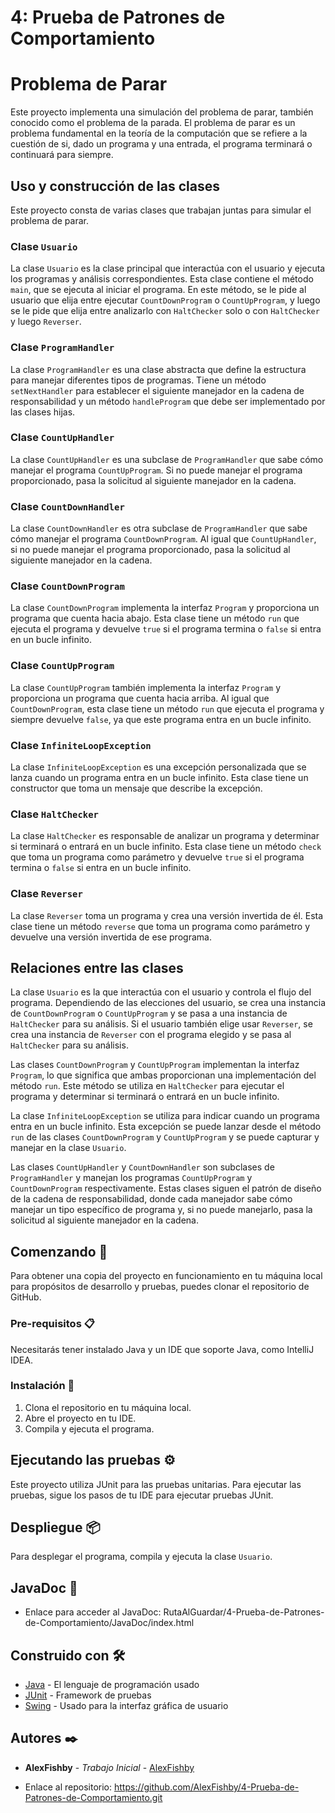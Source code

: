# 4: Prueba de Patrones de Comportamiento

# Problema de Parar

Este proyecto implementa una simulación del problema de parar, también conocido como el problema de la parada. El problema de parar es un problema fundamental en la teoría de la computación que se refiere a la cuestión de si, dado un programa y una entrada, el programa terminará o continuará para siempre.

## Uso y construcción de las clases

Este proyecto consta de varias clases que trabajan juntas para simular el problema de parar.

### Clase `Usuario`

La clase `Usuario` es la clase principal que interactúa con el usuario y ejecuta los programas y análisis correspondientes. Esta clase contiene el método `main`, que se ejecuta al iniciar el programa. En este método, se le pide al usuario que elija entre ejecutar `CountDownProgram` o `CountUpProgram`, y luego se le pide que elija entre analizarlo con `HaltChecker` solo o con `HaltChecker` y luego `Reverser`.

### Clase `ProgramHandler`

La clase `ProgramHandler` es una clase abstracta que define la estructura para manejar diferentes tipos de programas. Tiene un método `setNextHandler` para establecer el siguiente manejador en la cadena de responsabilidad y un método `handleProgram` que debe ser implementado por las clases hijas.

### Clase `CountUpHandler`

La clase `CountUpHandler` es una subclase de `ProgramHandler` que sabe cómo manejar el programa `CountUpProgram`. Si no puede manejar el programa proporcionado, pasa la solicitud al siguiente manejador en la cadena.

### Clase `CountDownHandler`

La clase `CountDownHandler` es otra subclase de `ProgramHandler` que sabe cómo manejar el programa `CountDownProgram`. Al igual que `CountUpHandler`, si no puede manejar el programa proporcionado, pasa la solicitud al siguiente manejador en la cadena.

### Clase `CountDownProgram`

La clase `CountDownProgram` implementa la interfaz `Program` y proporciona un programa que cuenta hacia abajo. Esta clase tiene un método `run` que ejecuta el programa y devuelve `true` si el programa termina o `false` si entra en un bucle infinito.

### Clase `CountUpProgram`

La clase `CountUpProgram` también implementa la interfaz `Program` y proporciona un programa que cuenta hacia arriba. Al igual que `CountDownProgram`, esta clase tiene un método `run` que ejecuta el programa y siempre devuelve `false`, ya que este programa entra en un bucle infinito.

### Clase `InfiniteLoopException`

La clase `InfiniteLoopException` es una excepción personalizada que se lanza cuando un programa entra en un bucle infinito. Esta clase tiene un constructor que toma un mensaje que describe la excepción.

### Clase `HaltChecker`

La clase `HaltChecker` es responsable de analizar un programa y determinar si terminará o entrará en un bucle infinito. Esta clase tiene un método `check` que toma un programa como parámetro y devuelve `true` si el programa termina o `false` si entra en un bucle infinito.

### Clase `Reverser`

La clase `Reverser` toma un programa y crea una versión invertida de él. Esta clase tiene un método `reverse` que toma un programa como parámetro y devuelve una versión invertida de ese programa.

## Relaciones entre las clases

La clase `Usuario` es la que interactúa con el usuario y controla el flujo del programa. Dependiendo de las elecciones del usuario, se crea una instancia de `CountDownProgram` o `CountUpProgram` y se pasa a una instancia de `HaltChecker` para su análisis. Si el usuario también elige usar `Reverser`, se crea una instancia de `Reverser` con el programa elegido y se pasa al `HaltChecker` para su análisis.

Las clases `CountDownProgram` y `CountUpProgram` implementan la interfaz `Program`, lo que significa que ambas proporcionan una implementación del método `run`. Este método se utiliza en `HaltChecker` para ejecutar el programa y determinar si terminará o entrará en un bucle infinito.

La clase `InfiniteLoopException` se utiliza para indicar cuando un programa entra en un bucle infinito. Esta excepción se puede lanzar desde el método `run` de las clases `CountDownProgram` y `CountUpProgram` y se puede capturar y manejar en la clase `Usuario`.

Las clases `CountUpHandler` y `CountDownHandler` son subclases de `ProgramHandler` y manejan los programas `CountUpProgram` y `CountDownProgram` respectivamente. Estas clases siguen el patrón de diseño de la cadena de responsabilidad, donde cada manejador sabe cómo manejar un tipo específico de programa y, si no puede manejarlo, pasa la solicitud al siguiente manejador en la cadena.

## Comenzando 🚀

Para obtener una copia del proyecto en funcionamiento en tu máquina local para propósitos de desarrollo y pruebas, puedes clonar el repositorio de GitHub.

### Pre-requisitos 📋

Necesitarás tener instalado Java y un IDE que soporte Java, como IntelliJ IDEA.

### Instalación 🔧

1. Clona el repositorio en tu máquina local.
2. Abre el proyecto en tu IDE.
3. Compila y ejecuta el programa.

## Ejecutando las pruebas ⚙️

Este proyecto utiliza JUnit para las pruebas unitarias. Para ejecutar las pruebas, sigue los pasos de tu IDE para ejecutar pruebas JUnit.

## Despliegue 📦

Para desplegar el programa, compila y ejecuta la clase `Usuario`.

## JavaDoc 📝

* Enlace para acceder al JavaDoc: RutaAlGuardar/4-Prueba-de-Patrones-de-Comportamiento/JavaDoc/index.html

## Construido con 🛠️

* [Java](https://www.java.com/) - El lenguaje de programación usado
* [JUnit](https://junit.org/junit5/) - Framework de pruebas
* [Swing](https://docs.oracle.com/javase/tutorial/uiswing/) - Usado para la interfaz gráfica de usuario

## Autores ✒️

* **AlexFishby** - *Trabajo Inicial* - [AlexFishby](https://github.com/AlexFishby)

* Enlace al repositorio: https://github.com/AlexFishby/4-Prueba-de-Patrones-de-Comportamiento.git


